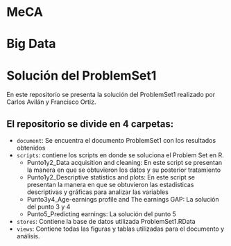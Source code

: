# MeCA
# Big Data
# Solución del ProblemSet1

En este repositorio se presenta la solución del ProblemSet1 realizado por Carlos Avilán y Francisco Ortiz.


## El repositorio se divide en 4 carpetas:

- `document`: Se encuentra el documento ProblemSet1 con los resultados obtenidos
- `scripts`: contiene los scripts en donde se soluciona el Problem Set en R.
	- Punto1y2_Data acquisition and cleaning: En este script se presentan la manera en que se obtuvieron los datos y su posterior tratamiento
	- Punto1y2_Descriptive statistics and plots: En este script se presentan la manera en que se obtuvieron las estadisticas descriptivas y gráficas para analizar las variables
	- Punto3y4_Age-earnings profile and The earnings GAP: La solución del punto 3 y 4
	- Punto5_Predicting earnings: La solución del punto 5
- `stores`: Contiene la base de datos utilizada ProblemSet1.RData
- `views`: Contiene todas las figuras y tablas utilizadas para el documento y análisis.




